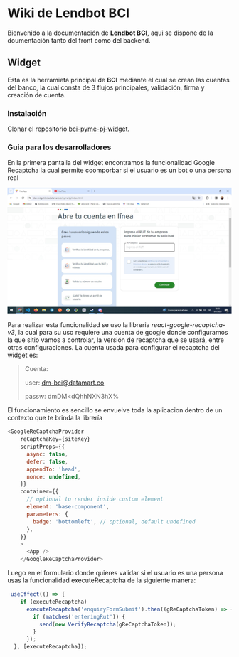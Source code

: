 # **Wiki de Lendbot BCI**

Bienvenido a la documentación de **Lendbot BCI**, aqui se dispone de la doumentación tanto del front como del backend.

## Widget
Esta es la herramieta principal de **BCI** mediante el cual se crean las cuentas del banco, la cual consta de 3 flujos principales, validación, firma y creación de cuenta.

### Instalación
Clonar el repositorio [bci-pyme-pj-widget](https://us-west-2.console.aws.amazon.com/codesuite/codecommit/repositories/bci-pyme-pj-widget/browse?region=us-west-2).

### Guia para los desarrolladores
En la primera pantalla del widget encontramos la funcionalidad Google Recaptcha la cual permite coomporbar si el usuario es un bot o una persona real

![fotoWidget](assests\widget.jpeg)

Para realizar esta funcionalidad se uso la libreria _react-google-recaptcha-v3_, la cual para su uso requiere una cuenta de google donde configuramos la que sitio vamos a controlar, la versión de recaptcha que se usará, entre otras configuraciones.
La cuenta usada para configurar el recaptcha del widget es:

> Cuenta:
>
>user: dm-bci@datamart.co
>
>passw: dmDM<dQhhNXN3hX%

El funcionamiento es sencillo se envuelve toda la aplicacion dentro de un contexto que te brinda la librería 

```js
<GoogleReCaptchaProvider
    reCaptchaKey={siteKey}
    scriptProps={{
      async: false,
      defer: false,
      appendTo: 'head',
      nonce: undefined,
    }}
    container={{
      // optional to render inside custom element
      element: 'base-component',
      parameters: {
        badge: 'bottomleft', // optional, default undefined
      },
    }}
    >
      <App />
    </GoogleReCaptchaProvider>
```
Luego en el formulario donde quieres validar si el usuario es una persona usas la funcionalidad executeRecaptcha de la siguiente manera:

```js
 useEffect(() => {
    if (executeRecaptcha)
      executeRecaptcha('enquiryFormSubmit').then((gReCaptchaToken) => {
        if (matches('enteringRut')) {
          send(new VerifyRecaptcha(gReCaptchaToken));
        }
      });
  }, [executeRecaptcha]);
```

